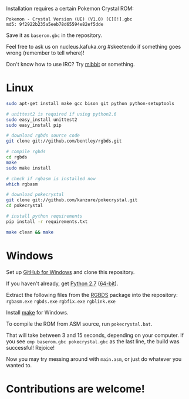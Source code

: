 Installation requires a certain Pokemon Crystal ROM:

```
Pokemon - Crystal Version (UE) (V1.0) [C][!].gbc
md5: 9f2922b235a5eeb78d65594e82ef5dde
```

Save it as `baserom.gbc` in the repository.


Feel free to ask us on nucleus.kafuka.org #skeetendo if something goes wrong (remember to tell where)!

Don't know how to use IRC? Try [mibbit](http://chat.mibbit.com/?server=nucleus.kafuka.org&channel=#skeetendo) or something.


# Linux

```bash
sudo apt-get install make gcc bison git python python-setuptools 

# unittest2 is required if using python2.6
sudo easy_install unittest2
sudo easy_install pip

# download rgbds source code
git clone git://github.com/bentley/rgbds.git

# compile rgbds
cd rgbds
make
sudo make install

# check if rgbasm is installed now
which rgbasm

# download pokecrystal
git clone git://github.com/kanzure/pokecrystal.git
cd pokecrystal

# install python requirements
pip install -r requirements.txt

make clean && make
```


# Windows

Set up [GitHub for Windows](http://windows.github.com/) and clone this repository.

If you haven't already, get [Python 2.7](http://www.python.org/ftp/python/2.7.3/python-2.7.3.msi) ([64-bit](http://www.python.org/ftp/python/2.7.3/python-2.7.3.amd64.msi)).

Extract the following files from the [RGBDS](https://github.com/downloads/bentley/rgbds/rgbds-0.0.1.zip) package into the repository:
`rgbasm.exe`
`rgbds.exe`
`rgbfix.exe`
`rgblink.exe`

Install [make](http://gnuwin32.sourceforge.net/downlinks/make.php) for Windows.

To compile the ROM from ASM source, run `pokecrystal.bat`.

That will take between 3 and 15 seconds, depending on your computer. If you see
`cmp baserom.gbc pokecrystal.gbc`
as the last line, the build was successful! Rejoice!

Now you may try messing around with `main.asm`, or just do whatever you wanted to.


# Contributions are welcome!

